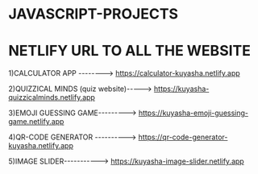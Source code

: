 # JAVASCRIPT-PROJECTS
# NETLIFY URL TO ALL THE WEBSITE


1)CALCULATOR APP --------> https://calculator-kuyasha.netlify.app 

2)QUIZZICAL MINDS (quiz website)-----> https://kuyasha-quizzicalminds.netlify.app

3)EMOJI GUESSING GAME---------> https://kuyasha-emoji-guessing-game.netlify.app

4)QR-CODE GENERATOR ----------> https://qr-code-generator-kuyasha.netlify.app

5)IMAGE SLIDER-----------> https://kuyasha-image-slider.netlify.app

